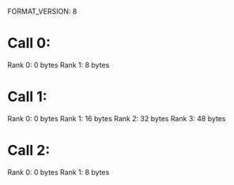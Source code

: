 FORMAT_VERSION: 8

# Call 0:
Rank 0: 0 bytes
Rank 1: 8 bytes
# Call 1:
Rank 0: 0 bytes
Rank 1: 16 bytes
Rank 2: 32 bytes
Rank 3: 48 bytes
# Call 2:
Rank 0: 0 bytes
Rank 1: 8 bytes

